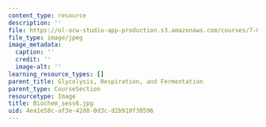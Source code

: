 ```yaml
---
content_type: resource
description: ''
file: https://ol-ocw-studio-app-production.s3.amazonaws.com/courses/7-01sc-fundamentals-of-biology-fall-2011/4ea1e58caf3e42d80d3cd2b910f30596_Biochem_sess6.jpg
file_type: image/jpeg
image_metadata:
  caption: ''
  credit: ''
  image-alt: ''
learning_resource_types: []
parent_title: Glycolysis, Respiration, and Fermentation
parent_type: CourseSection
resourcetype: Image
title: Biochem_sess6.jpg
uid: 4ea1e58c-af3e-42d8-0d3c-d2b910f30596
---
```

